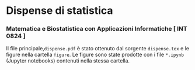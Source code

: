 # Dispense di statistica

### Matematica e Biostatistica con Applicazioni Informatiche [ INT 0824 ]

Il file principale,`dispense.pdf` è stato ottenuto dal sorgente `dispense.tex` e le figure nella cartella `figure`. Le figure sono state prodotte con i file `*.ipynb` (Jupyter notebooks) contenuti nella stessa cartella.
